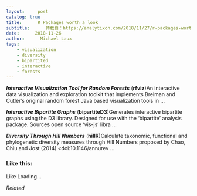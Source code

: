 ```yaml
---
layout:     post
catalog: true
title:      R Packages worth a look
subtitle:      转载自：https://analytixon.com/2018/11/27/r-packages-worth-a-look-1349/
date:      2018-11-26
author:      Michael Laux
tags:
    - visualization
    - diversity
    - bipartited
    - interactive
    - forests
---
```


***Interactive Visualization Tool for Random Forests*** (**rfviz**)An interactive data visualization and exploration toolkit that implements Breiman and Cutler’s original random forest Java based visualization tools in …

***Interactive Bipartite Graphs*** (**bipartiteD3**)Generates interactive bipartite graphs using the D3 library. Designed for use with the ‘bipartite’ analysis package. Sources open source ‘vis-js’ libra …

***Diversity Through Hill Numbers*** (**hillR**)Calculate taxonomic, functional and phylogenetic diversity measures through Hill Numbers proposed by Chao, Chiu and Jost (2014) <doi:10.1146/annurev …





### Like this:

Like Loading...


*Related*

